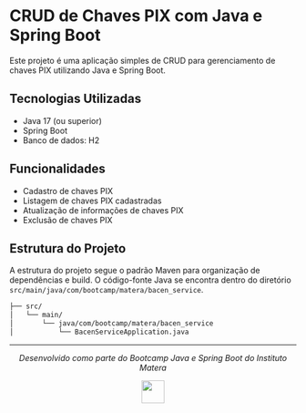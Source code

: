 # CRUD de Chaves PIX com Java e Spring Boot

Este projeto é uma aplicação simples de CRUD para gerenciamento de chaves PIX utilizando Java e Spring Boot.

## Tecnologias Utilizadas

- Java 17 (ou superior)
- Spring Boot
- Banco de dados: H2

## Funcionalidades
- Cadastro de chaves PIX
- Listagem de chaves PIX cadastradas
- Atualização de informações de chaves PIX
- Exclusão de chaves PIX

## Estrutura do Projeto

A estrutura do projeto segue o padrão Maven para organização de dependências e build. O código-fonte Java se encontra dentro do diretório `src/main/java/com/bootcamp/matera/bacen_service`.

```bash
├── src/
│   └── main/
│       └── java/com/bootcamp/matera/bacen_service
│           └── BacenServiceApplication.java
```
---

<p align="center"> 
<i>Desenvolvido como parte do Bootcamp Java e Spring Boot do Instituto Matera</i>
</p> 

<p align="center">
  <a href="https://institutomatera.rds.land/instituto-matera"> <img src="https://github.com/user-attachments/assets/01c814f0-9594-49c2-a1e9-77a4b7cb335d" height="40"> </a>
</p>
